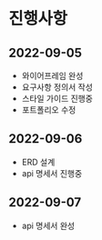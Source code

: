 # 진행사항
## 2022-09-05
- 와이어프레임 완성
- 요구사항 정의서 작성
- 스타일 가이드 진행중
- 포트폴리오 수정

## 2022-09-06
- ERD 설계
- api 명세서 진행중

## 2022-09-07
- api 명세서 완성
